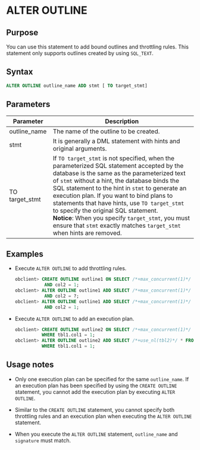 # ALTER OUTLINE

## Purpose

You can use this statement to add bound outlines and throttling rules. This statement only supports outlines created by using `SQL_TEXT`.

## Syntax

```sql
ALTER OUTLINE outline_name ADD stmt [ TO target_stmt]
```

## Parameters

| Parameter | Description |
|----------------|-------------------------------------------------------------------------------------------------------------------------------------------------------------------------------------------------------------------------------------------------------------------------------------|
| outline_name | The name of the outline to be created.  |
| stmt | It is generally a DML statement with hints and original arguments.  |
| TO target_stmt | If `TO target_stmt` is not specified, when the parameterized SQL statement accepted by the database is the same as the parameterized text of `stmt` without a hint, the database binds the SQL statement to the hint in `stmt` to generate an execution plan. If you want to bind plans to statements that have hints, use `TO target_stmt` to specify the original SQL statement.  <br> **Notice**: When you specify `target_stmt`, you must ensure that `stmt` exactly matches `target_stmt` when hints are removed.  |

## Examples

* Execute `ALTER OUTLINE` to add throttling rules.

   ```sql
   obclient> CREATE OUTLINE outline1 ON SELECT /*+max_concurrent(1)*/ * FROM tbl1 WHERE col1 =1
              AND col2 = 1;
   obclient> ALTER OUTLINE outline1 ADD SELECT /*+max_concurrent(1)*/ * FROM tbl1 WHERE col1 =1
              AND col2 = ?;
   obclient> ALTER OUTLINE outline1 ADD SELECT /*+max_concurrent(1)*/ * FROM tbl1 WHERE col1 =?
              AND col2 = 1;
   ```

>

* Execute `ALTER OUTLINE` to add an execution plan.

   ```sql
   obclient> CREATE OUTLINE outline2 ON SELECT /*+max_concurrent(1)*/ * FROM tbl1,tbl2
             WHERE tbl1.col1 = 1;
   obclient> ALTER OUTLINE outline2 ADD SELECT /*+use_nl(tbl2)*/ * FROM tbl1,tbl2
             WHERE tbl1.col1 = 1;
   ```

## Usage notes

* Only one execution plan can be specified for the same `outline_name`. If an execution plan has been specified by using the `CREATE OUTLINE` statement, you cannot add the execution plan by executing `ALTER OUTLINE`.

* Similar to the `CREATE OUTLINE` statement, you cannot specify both throttling rules and an execution plan when executing the `ALTER OUTLINE` statement.

* When you execute the `ALTER OUTLINE` statement, `outline_name` and `signature` must match.
